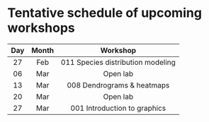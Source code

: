 # Tentative schedule of upcoming workshops

| Day | Month | Workshop                          |
|:---:|:-----:|:---------------------------------:|
| 27  | Feb   | 011 Species distribution modeling |
| 06  | Mar   | Open lab                          |
| 13  | Mar   | 008 Dendrograms & heatmaps        |
| 20  | Mar   | Open lab                          |
| 27  | Mar   | 001 Introduction to graphics      |

